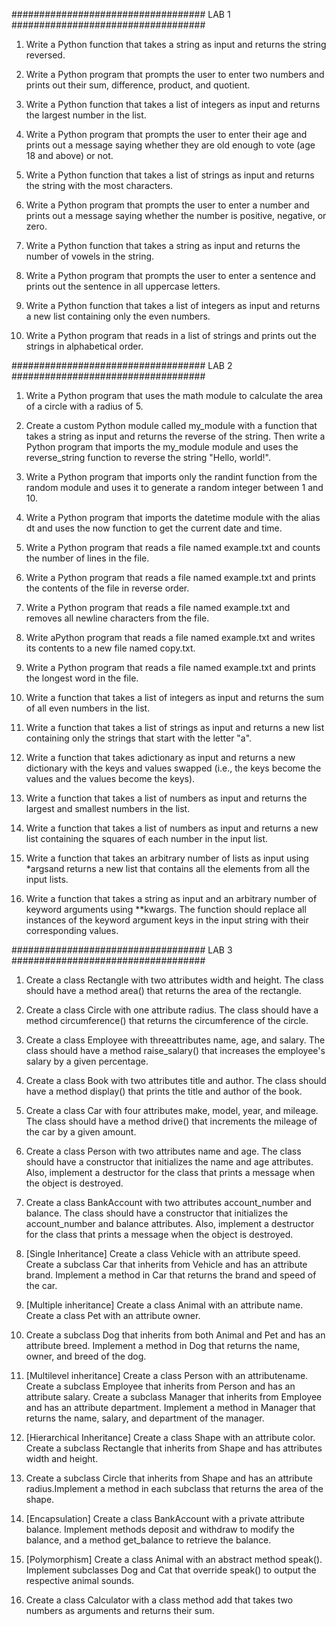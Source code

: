 ################################### LAB 1 ###################################

1. Write a Python function that takes a string as input and returns the string reversed.

2. Write a Python program that prompts the user to enter two numbers and prints out their sum, difference, product, and quotient.

3. Write a Python function that takes a list of integers as input and returns the largest number in the list.

4. Write a Python program that prompts the user to enter their age and prints out a message saying whether they are old enough to vote (age 18 and above) or not.

5. Write a Python function that takes a list of strings as input and returns the string with the most characters.

6. Write a Python program that prompts the user to enter a number and prints out a message saying whether the number is positive, negative, or zero.

7. Write a Python function that takes a string as input and returns the number of vowels in the string.

8. Write a Python program that prompts the user to enter a sentence and prints out the sentence in all uppercase letters.

9. Write a Python function that takes a list of integers as input and returns a new list containing only the even numbers.

10. Write a Python program that reads in a list of strings and prints out the strings in alphabetical order.



################################### LAB 2 ###################################



1. Write a Python program that uses the math module to calculate the area of a circle with a radius of 5.

2. Create a custom Python module called my_module with a function that takes a string as input and returns the reverse of the string. Then write a Python program that imports the my_module module and uses the reverse_string function to reverse the string "Hello, world!".

3. Write a Python program that imports only the randint function from the random module and uses it to generate a random integer between 1 and 10.

4. Write a Python program that imports the datetime module with the alias dt and uses the now function to get the current date and time.

5. Write a Python program that reads a file named example.txt and counts the number of lines in the file.

6. Write a Python program that reads a file named example.txt and prints the contents of the file in reverse order.

7. Write a Python program that reads a file named example.txt and removes all newline characters from the file.

8. Write aPython program that reads a file named example.txt and writes its contents to a new file named copy.txt.

9. Write a Python program that reads a file named example.txt and prints the longest word in the file.

10. Write a function that takes a list of integers as input and returns the sum of all even numbers in the list.

11. Write a function that takes a list of strings as input and returns a new list containing only the strings that start with the letter "a".

12. Write a function that takes adictionary as input and returns a new dictionary with the keys and values swapped (i.e., the keys become the values and the values become the keys).

13. Write a function that takes a list of numbers as input and returns the largest and smallest numbers in the list.

14. Write a function that takes a list of numbers as input and returns a new list containing the squares of each number in the input list.

15. Write a function that takes an arbitrary number of lists as input using *argsand returns a new list that contains all the elements from all the input lists.

16. Write a function that takes a string as input and an arbitrary number of keyword arguments using **kwargs. The function should replace all instances of the keyword argument keys in the input string with their corresponding values.



################################### LAB 3 ###################################



1. Create a class Rectangle with two attributes width and height. The class should have a method area() that returns the area of the rectangle.

2. Create a class Circle with one attribute radius. The class should have a method circumference() that returns the circumference of the circle.

3. Create a class Employee with threeattributes name, age, and salary. The class should have a method raise_salary() that increases the employee's salary by a given percentage.

4. Create a class Book with two attributes title and author. The class should have a method display() that prints the title and author of the book.

5. Create a class Car with four attributes make, model, year, and mileage. The class should have a method drive() that increments the mileage of the car by a given amount.

6. Create a class Person with two attributes name and age. The class should have a constructor that initializes the name and age attributes. Also, implement a destructor for the class that prints a message when the object is destroyed.

7. Create a class BankAccount with two attributes account_number and balance. The class should have a constructor that initializes the account_number and balance attributes. Also, implement a destructor for the class that prints a message when the object is destroyed.

8. [Single Inheritance] Create a class Vehicle with an attribute speed. Create a subclass Car that inherits from Vehicle and has an attribute brand. Implement a method in Car that returns the brand and speed of the car.

9. [Multiple inheritance] Create a class Animal with an attribute name. Create a class Pet with an attribute owner.

10. Create a subclass Dog that inherits from both Animal and Pet and has an attribute breed. Implement a method in Dog that returns the name, owner, and breed of the dog.

11. [Multilevel inheritance] Create a class Person with an attributename. Create a subclass Employee that inherits from Person and has an attribute salary. Create a subclass Manager that inherits from Employee and has an attribute department. Implement a method in Manager that returns the name, salary, and department of the manager.

12. [Hierarchical Inheritance] Create a class Shape with an attribute color. Create a subclass Rectangle that inherits from Shape and has attributes width and height.

13. Create a subclass Circle that inherits from Shape and has an attribute radius.Implement a method in each subclass that returns the area of the shape.

14. [Encapsulation] Create a class BankAccount with a private attribute balance. Implement methods deposit and withdraw to modify the balance, and a method get_balance to retrieve the balance.

15. [Polymorphism] Create a class Animal with an abstract method speak(). Implement subclasses Dog and Cat that override speak() to output the respective animal sounds.

16. Create a class Calculator with a class method add that takes two numbers as arguments and returns their sum.
